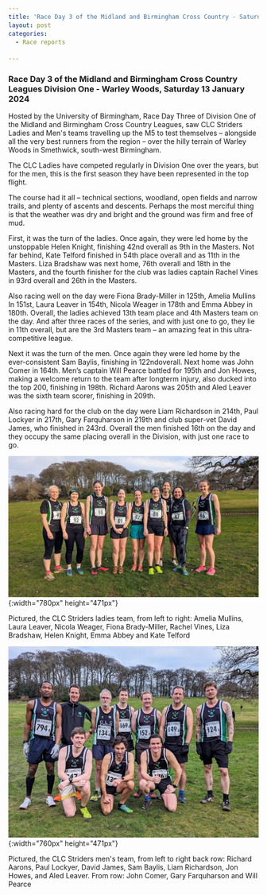 ```yaml
---
title: 'Race Day 3 of the Midland and Birmingham Cross Country - Saturday 13 January 2024'
layout: post
categories:
  - Race reports

---
```


### Race Day 3 of the Midland and Birmingham Cross Country Leagues Division One - Warley Woods, Saturday 13 January 2024

Hosted by the University of Birmingham, Race Day Three of Division One of the Midland and Birmingham Cross Country Leagues, saw CLC Striders Ladies and Men's teams travelling up the M5 to test themselves – alongside all the very best runners from the region – over the hilly terrain of Warley Woods in Smethwick, south-west Birmingham. 
 
The CLC Ladies have competed regularly in Division One over the years, but for the men, this is the first season they have been represented in the top flight. 
 
The course had it all – technical sections, woodland, open fields and narrow trails, and plenty of ascents and descents. Perhaps the most merciful thing is that the weather was dry and bright and the ground was firm and free of mud.
 
First, it was the turn of the ladies. Once again, they were led home by the unstoppable Helen Knight, finishing 42nd overall as 9th in the Masters. Not far behind, Kate Telford finished in 54th place overall and as 11th in the Masters. Liza Bradshaw was next home, 76th overall and 18th in the Masters, and the fourth finisher for the club was ladies captain Rachel Vines in 93rd overall and 26th in the Masters.
 
Also racing well on the day were Fiona Brady-Miller in 125th, Amelia Mullins In 151st, Laura Leaver in 154th, Nicola Weager in 178th and Emma Abbey in 180th. Overall, the ladies achieved 13th team place and 4th Masters team on the day. And after three races of the series, and with just one to go, they lie in 11th overall, but are the 3rd Masters team – an amazing feat in this ultra-competitive league.
 
Next it was the turn of the men. Once again they were led home by the ever-consistent Sam Baylis, finishing in 122ndoverall. Next home was John Comer in 164th. Men’s captain Will Pearce battled for 195th and Jon Howes, making a welcome return to the team after longterm injury, also ducked into the top 200, finishing in 198th. Richard Aarons was 205th and Aled Leaver was the sixth team scorer, finishing in 209th.
 
Also racing hard for the club on the day were Liam Richardson in 214th, Paul Lockyer in 217th, Gary Farquharson in 219th and club super-vet David James, who finished in 243rd. Overall the men finished 16th on the day and they occupy the same placing overall in the Division, with just one race to go. 

![The ladies team](/images/2024/01/2024-01-15-Brum-ladies-XC.jpg "Brum league race day 3"){:width="780px" height="471px"}

Pictured, the CLC Striders ladies team, from left to right: Amelia Mullins, Laura Leaver, Nicola Weager, Fiona Brady-Miller, Rachel Vines, Liza Bradshaw, Helen Knight, Emma Abbey and Kate Telford

![The mens team](/images/2024/01/2024-01-15-Brum-mens-XC.jpg "Brum league race day 3"){:width="760px" height="471px"}

Pictured, the CLC Striders men's team, from left to right back row: Richard Aarons, Paul Lockyer, David James, Sam Baylis, Liam Richardson, Jon Howes, and Aled Leaver. From row: John Comer, Gary Farquharson and Will Pearce


